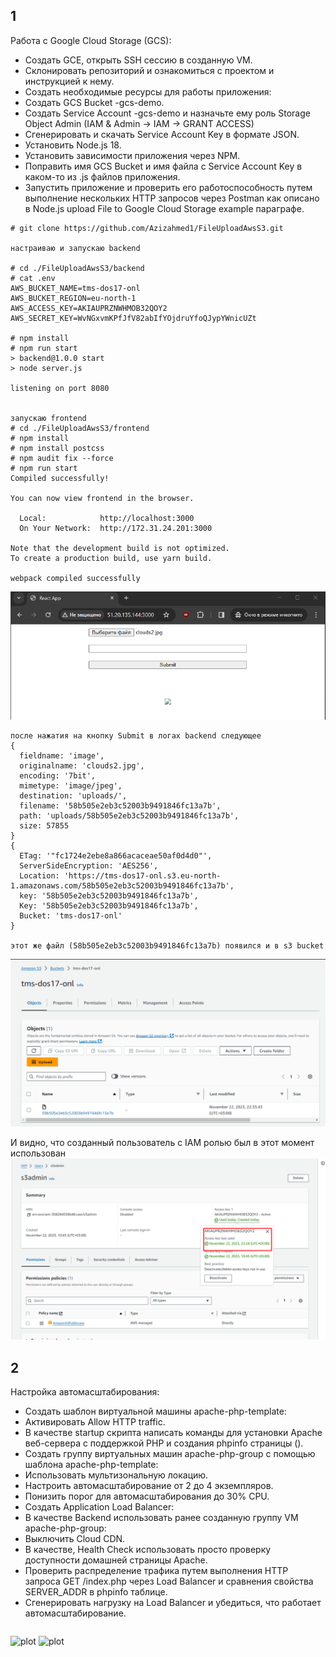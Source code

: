 ## 1

Работа с Google Cloud Storage (GCS):
- Создать GCE, открыть SSH сессию в созданную VM.
- Cклонировать репозиторий и ознакомиться с проектом и инструкцией к нему.
- Создать необходимые ресурсы для работы приложения:
- Создать GCS Bucket <LASTNAME>-gcs-demo.
- Создать Service Account <LASTNAME>-gcs-demo и назначьте ему роль Storage Object Admin (IAM & Admin -> IAM -> GRANT ACCESS)
- Сгенерировать и скачать Service Account Key в формате JSON.
- Установить Node.js 18.
- Установить зависимости приложения через NPM.
- Поправить имя GCS Bucket и имя файла с Service Account Key в каком-то из .js файлов приложения.
- Запустить приложение и проверить его работоспособность путем выполнение нескольких HTTP запросов через Postman как описано в Node.js upload File to Google Cloud Storage example параграфе.

```
# git clone https://github.com/Azizahmed1/FileUploadAwsS3.git

настраиваю и запускаю backend

# cd ./FileUploadAwsS3/backend
# cat .env
AWS_BUCKET_NAME=tms-dos17-onl
AWS_BUCKET_REGION=eu-north-1
AWS_ACCESS_KEY=AKIAUPRZNWHMOB32QOY2
AWS_SECRET_KEY=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

# npm install
# npm run start
> backend@1.0.0 start
> node server.js

listening on port 8080


запускаю frontend
# cd ./FileUploadAwsS3/frontend
# npm install
# npm install postcss
# npm audit fix --force
# npm run start
Compiled successfully!

You can now view frontend in the browser.

  Local:            http://localhost:3000
  On Your Network:  http://172.31.24.201:3000

Note that the development build is not optimized.
To create a production build, use yarn build.

webpack compiled successfully
```
![plot](./pics/app.png)
```
после нажатия на кнопку Submit в логах backend следующее
{
  fieldname: 'image',
  originalname: 'clouds2.jpg',
  encoding: '7bit',
  mimetype: 'image/jpeg',
  destination: 'uploads/',
  filename: '58b505e2eb3c52003b9491846fc13a7b',
  path: 'uploads/58b505e2eb3c52003b9491846fc13a7b',
  size: 57855
}
{
  ETag: '"fc1724e2ebe8a866acaceae50af0d4d0"',
  ServerSideEncryption: 'AES256',
  Location: 'https://tms-dos17-onl.s3.eu-north-1.amazonaws.com/58b505e2eb3c52003b9491846fc13a7b',
  key: '58b505e2eb3c52003b9491846fc13a7b',
  Key: '58b505e2eb3c52003b9491846fc13a7b',
  Bucket: 'tms-dos17-onl'
}

этот же файл (58b505e2eb3c52003b9491846fc13a7b) появился и в s3 bucket
```
![plot](./pics/aws_s3.png)

И видно, что созданный пользователь с IAM ролью был в этот момент использован
![plot](./pics/aws_s3_IAM.png)


## 2

Настройка автомасштабирования:
- Создать шаблон виртуальной машины apache-php-template:
- Активировать Allow HTTP traffic.
- В качестве startup скрипта написать команды для установки Apache веб-сервера с поддержкой PHP и создания phpinfo страницы (<?php phpinfo(); ?>).
- Создать группу виртуальных машин apache-php-group с помощью шаблона apache-php-template:
- Использовать мультизональную локацию.
- Настроить автомасштабирование от 2 до 4 экземпляров.
- Понизить порог для автомасштабирования до 30% CPU.
- Создать Application Load Balancer:
- В качестве Backend использовать ранее созданную группу VM apache-php-group:
- Выключить Cloud CDN.
- В качестве, Health Check использовать просто проверку доступности домашней страницы Apache.
- Проверить распределение трафика путем выполнения HTTP запроса GET /index.php через Load Balancer и сравнения свойства SERVER_ADDR в phpinfo таблице.
- Сгенерировать нагрузку на Load Balancer и убедиться, что работает автомасштабирование.

```

```
![plot](./pics/)
![plot](./pics/)
